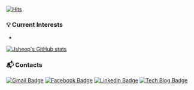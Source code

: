 [![Hits](https://hits.seeyoufarm.com/api/count/incr/badge.svg?url=https%3A%2F%2Fgithub.com%2FJsheep-Album&count_bg=%2379C83D&title_bg=%23555555&icon=&icon_color=%23E7E7E7&title=hits&edge_flat=false)](https://hits.seeyoufarm.com)

### :bulb: Current Interests
- 


[![Jsheep's GitHub stats](https://github-readme-stats.vercel.app/api?username=Jsheep-Album)](https://github.com/anuraghazra/github-readme-stats)


### :mailbox_with_mail: Contacts
[![Gmail Badge](https://img.shields.io/badge/Gmail-d14836?style=flat-square&logo=Gmail&logoColor=white&link=mailto:megavlaza@gmail.com)](mailto:megavlaza@gmail.com) [![Facebook Badge](https://img.shields.io/badge/facebook-1877f2?style=flat-square&logo=facebook&logoColor=white&link=https://www.facebook.com/jaeyang.kim.1)](https://www.facebook.com/jaeyang.kim.1) [![Linkedin Badge](https://img.shields.io/badge/-LinkedIn-blue?style=flat-square&logo=Linkedin&logoColor=white&link=https://www.linkedin.com/in/jaeyang-k-431821161)](https://www.linkedin.com/in/jaeyang-k-431821161) [![Tech Blog Badge](http://img.shields.io/badge/-Tech%20blog-black?style=flat-square&logo=github&link=https://jsheep.tistory.com/)](https://jsheep.tistory.com/)

